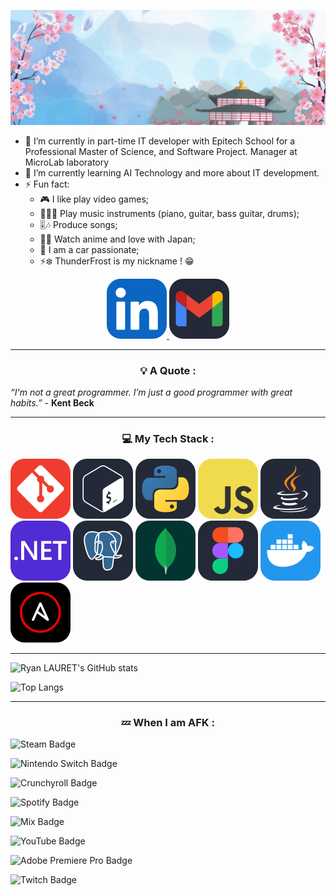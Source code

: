 ![Banner](./thunderfrost.gif)

<!-- CONTACT -->
- 🔭 I’m currently in part-time IT developer with Epitech School for a Professional Master of Science, and Software Project.
Manager at MicroLab laboratory
- 🌱 I’m currently learning AI Technology and more about IT development.
- ⚡ Fun fact:
  - 🎮 I like play video games;
  - 🎹🎸🥁 Play music instruments (piano, guitar, bass guitar, drums);
  - 🎚️🎶 Produce songs;
  - 👺🗾 Watch anime and love with Japan;
  - 🚗 I am a car passionate;
  - ⚡❄️ ThunderFrost is my nickname ! 😁

<!-- CONTACT -->
<p align="center">
  <a href="https://www.linkedin.com/in/ryan-lauret-232559197/">
    <img src="./src/linkedin.svg" />
  </a>
  <a href="mailto:ryan.lauret1@gmail.com?subject=Hello Ryan, From GitHub">
    <img src="./src/gmail.svg" />
  </a>
</p>

---

<!-- QUOTE -->
<h3 align="center">💡 A Quote :</h3>
  <p align="center">  
  
  *“I'm not a great programmer. I’m just a good programmer with great habits.”* - __Kent Beck__
  </p>

---

<!-- STACK -->
<h3 align="center">💻 My Tech Stack :</h3>

<p text-align="center">
    <img src="./src/git.svg" />
    <img src="./src/bash.svg" />
    <img src="./src/py.svg" />
    <img src="./src/js.svg" />
    <img src="./src/java.svg" />
    <img src="./src/dotnet.svg" />
    <img src="./src/postgres.svg" />
    <img src="./src/mongodb.svg" />
    <img src="./src/figma.svg" />
    <img src="./src/docker.svg" />
    <img src="./src/ansible.svg" />
</p>

---

<!-- STATS -->
<p align="center">

  ![Ryan LAURET's GitHub stats](https://github-readme-stats.vercel.app/api?username=ryanlauret&show_icons=true&theme=dracula)

  ![Top Langs](https://github-readme-stats.vercel.app/api/top-langs/?username=ryanlauret&layout=compact&theme=dracula)
</p>

---

<!-- AFK -->
<h3 align="center">💤 When I am AFK :</h3>

![Steam Badge](https://img.shields.io/badge/Steam-000?logo=steam&logoColor=fff&style=flat-square)

![Nintendo Switch Badge](https://img.shields.io/badge/Nintendo%20Switch-E60012?logo=nintendoswitch&logoColor=fff&style=flat-square)

![Crunchyroll Badge](https://img.shields.io/badge/Crunchyroll-F47521?logo=crunchyroll&logoColor=fff&style=flat-square)

![Spotify Badge](https://img.shields.io/badge/Spotify-1DB954?logo=spotify&logoColor=fff&style=flat-square)

![Mix Badge](https://img.shields.io/badge/Mix-FF8126?logo=mix&logoColor=fff&style=flat-square)

![YouTube Badge](https://img.shields.io/badge/YouTube-F00?logo=youtube&logoColor=fff&style=flat-square)

![Adobe Premiere Pro Badge](https://img.shields.io/badge/Adobe%20Premiere%20Pro-99F?logo=adobepremierepro&logoColor=fff&style=flat-square)

![Twitch Badge](https://img.shields.io/badge/Twitch-9146FF?logo=twitch&logoColor=fff&style=flat-square)